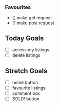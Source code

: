 ### Favourites
- [] make get request
- [] make post request

## Today Goals
- [ ] access my listings
- [ ] delete listings

## Stretch Goals
- [ ] home button 
- [ ] favourite listings
- [ ] comment box
- [ ] SOLD! button
